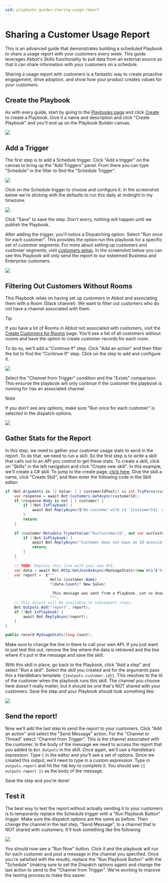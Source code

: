 ```yaml
---
uid: playbooks.guides.sharing-usage-report
---
```


# Sharing a Customer Usage Report

This is an advanced guide that demonstrates building a scheduled Playbook to share a usage report with your customers every week. This guide leverages Abbot's Skills functionality to pull data from an external source so that it can share information with your customers on a schedule.

Sharing a usage report with customers is a fantastic way to create proactive engagement, drive adoption, and show how your product creates values for your customers.

## Create the Playbook

As with every guide, start by going to the [Playbooks page](https://app.ab.bot/playbooks) and click [Create](https://app.ab.bot/playbooks/create) to create a Playbook. Give it a name and description and click "Create Playbook" and you'll end up on the Playbook Builder canvas.

<img src="/public/images/articles/playbooks.guides.sharing-usage-report/playbook-builder-canvas.png">

## Add a Trigger

The first step is to add a Schedule trigger. Click "Add a trigger" on the canvas to bring up the "Add Triggers" panel. From there you can type "Schedule" in the filter to find the "Schedule Trigger".

<img src="/public/images/articles/playbooks.guides.sharing-usage-report/add-trigger-panel.png">

Click on the Schedule trigger to choose and configure it. In the screenshot below we're sticking with the defaults to run this daily at midnight in my timezone.

<img src="/public/images/articles/playbooks.guides.sharing-usage-report/configure-schedule.png">

Click "Save" to save the step. Don't worry, nothing will happen until we publish the Playbook.

After adding the trigger, you'll notice a Dispatching option. Select "Run once for each customer". This provides the option run this playbook for a specific set of customer segments. For more about setting up customers and customer segments, visit [customers setup](../../customers/setup.md). In the screenshot below you can see this Playbook will only send the report to our esteemed Business and Enterprise customers.

<img src="/public/images/articles/playbooks.guides.sharing-usage-report/dispatching.png">

## Filtering Out Customers Without Rooms

This Playbook relies on having set up customers in Abbot and associating them with a Room (Slack channel). We want to filter out customers who do not have a channel associated with them.

> [!TIP]
> If you have a lot of Rooms in Abbot not associated with customers, visit the [Create Customers for Rooms](https://app.ab.bot/settings/rooms/createcustomers) page. You'll see a list of all customers without rooms and have the option to create customer records for each room.

To do so, we'll add a "Continue If" step. Click "Add an action" and then filter the list to find the "Continue If" step. Click on the step to add and configure it.

<img src="/public/images/articles/playbooks.guides.sharing-usage-report/continue-if-step.png">

Select the "Channel from Trigger" condition and the "Exists" comparison. This ensurse the playbook will only continue if the customer the playbook is running for has an associated channel.

> [!NOTE]
> If you don't see any options, make sure "Run once for each customer" is selected in the dispatch options.

<img src="/public/images/articles/playbooks.guides.sharing-usage-report/playbook-with-two-steps.png">

## Gather Stats for the Report

In this step, we need to gather your customer usage stats to send in the report. To do that, we need to run a skill. So the first step is to write a skill that calls out to an API you control to get these stats. To create a skill, click on "Skills" in the left navigation and click "Create new skill". In this example, we'll create a C# skill. To jump to the create page, [click here](https://app.ab.bot/skills/create/csharp). Give the skill a name, click "Create Skill", and then enter the following code in the Skill editor:

```csharp
if (Bot.Arguments is [{ Value: { } customerIdText}] && int.TryParse(customerIdText, out var customerId)) {
    var response = await Bot.Customers.GetAsync(customerId);
    if (response.Body is not { } customer) {
        if (!Bot.IsPlaybook) {
            await Bot.ReplyAsync($"No customer with id `{customerId}` exists.");
        }
        return;
    }
    
    if (customer.Metadata.TryGetValue("OurCustomerId", out var ourCustomerId)) {
        if (!Bot.IsPlaybook) {
            await Bot.ReplyAsync("Customer does not have an Id associated with usage stats in our system.");
            return;
        }
    }
    
    // TODO: Replace this line with your own API.
    var data = await Bot.Http.GetJsonAsAsync<MyUsageStats>(new Uri($"https://example.com/?customer={ourCustomerId}"));
    var report =  $"""
                    Hello {customer.Name}
                    *{data.Count}* New Sales!

                    _This message was sent from a Playbook. Let us know if you’d like to opt out!_
                    """;
    // This output will be available to subsequent steps.
    Bot.Outputs.Add("report", report);
    if (!Bot.IsPlaybook) {
        await Bot.ReplyAsync(report);
    }
}

public record MyUsageStats(long Count);
```

Make sure to change the line in there to call your own API. If you just want to just test this out, remove the line where the data is retrieved and the line where it's put in the message and save the skill.

With this skill in place, go back to the Playbook, click "Add a step" and select "Run a skill". Select the skill you created and for the arguments pass this a Handlebars template: `{{outputs.customer.id}}`. This resolves to the Id of the customer when the playbook runs this skill. The channel you choose here doesn't really matter, but it should be one that's NOT shared with your customers. Save the step and your Playbook should look something like:

<img src="/public/images/articles/playbooks.guides.sharing-usage-report/run-skill-step.png">

## Send the report!

Now we'll add the last step to send the report to your customers. Click "Add an action" and select the "Send Message" action. For the "Channel or Thread" select "Channel from Trigger". This is the channel associated with the customer. In the body of the message we need to access the report that you added to `Bot.Outputs` in the skill. Once again, we'll use a Handlebars expression. Type `{` in the editor and you'll see a set of options. Since we created this output, we'll need to type in a custom expression. Type in `outputs.report` and hit the `TAB` key to complete it. You should see `{{ outputs.report }}` as the body of the message.

Save the step and you're done!

## Test it

The best way to test the report without actually sending it to your customers is to temporarily replace the Schedule trigger with a "Run Playbook Button" trigger. Make sure the dispatch options are the same as before. Then change the channel in the last step, "Send Message", to a channel that is NOT shared with customers. It'll look something like the following:

<img src="/public/images/articles/playbooks.guides.sharing-usage-report/manual-trigger.png">

You should now see a "Run Now" button. Click it and the playbook will run for each customer and post a message in the channel you specified. Once you're satisfied with the results, replace the "Run Playbook Button" with the "Schedule" (making sure to set the Dispatch options again) and change the last action to send to the "Channel from Trigger". We're working to improve the testing process to make this easier.

